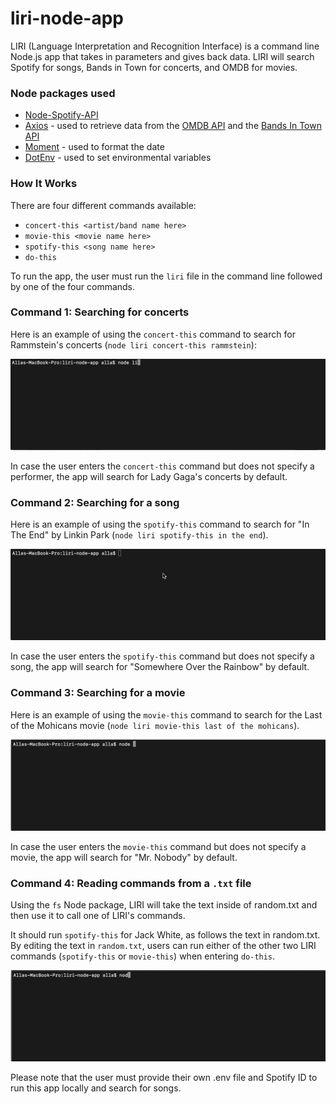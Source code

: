 # liri-node-app

LIRI (Language Interpretation and Recognition Interface) is a command line Node.js app that takes in parameters and gives back data. LIRI will search Spotify for songs, Bands in Town for concerts, and OMDB for movies. 

### Node packages used

* [Node-Spotify-API](https://www.npmjs.com/package/node-spotify-api)
* [Axios](https://www.npmjs.com/package/axios) - used to retrieve data from the [OMDB API](http://www.omdbapi.com/) and the [Bands In Town API](https://www.artists.bandsintown.com)
* [Moment](https://www.npmjs.com/package/moment) - used to format the date
* [DotEnv](https://www.npmjs.com/package/dotenv) - used to set environmental variables

### How It Works

There are four different commands available: 
* `concert-this <artist/band name here>` 
* `movie-this <movie name here>` 
* `spotify-this <song name here>` 
* `do-this`

To run the app, the user must run the `liri` file in the command line followed by one of the four commands. 

### Command 1: Searching for concerts

Here is an example of using the `concert-this` command to search for Rammstein's concerts (`node liri concert-this rammstein`):

![](/assets/Concert-this.gif)

In case the user enters the `concert-this` command but does not specify a performer, the app will search for Lady Gaga's concerts by default. 

### Command 2: Searching for a song

Here is an example of using the `spotify-this` command to search for "In The End" by Linkin Park (`node liri spotify-this in the end`). 

![](/assets/Song.gif)

In case the user enters the `spotify-this` command but does not specify a song, the app will search for "Somewhere Over the Rainbow" by default.

### Command 3: Searching for a movie

Here is an example of using the `movie-this` command to search for the Last of the Mohicans movie (`node liri movie-this last of the mohicans`). 

![](/assets/Movie.gif)

In case the user enters the `movie-this` command but does not specify a movie, the app will search for "Mr. Nobody" by default.

### Command 4: Reading commands from a `.txt` file

Using the `fs` Node package, LIRI will take the text inside of random.txt and then use it to call one of LIRI's commands.

It should run `spotify-this` for Jack White, as follows the text in random.txt. By editing the text in `random.txt`, users can run either of the other two LIRI commands (`spotify-this` or `movie-this`) when entering `do-this`. 

![](/assets/do-this.gif)

Please note that the user must provide their own .env file and Spotify ID to run this app locally and search for songs. 
